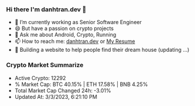### Hi there I'm danhtran.dev 👋

- 🔭 I’m currently working as Senior Software Engineer
- 😄 But have a passion on crypto projects
- 💬 Ask me about Android, Crypto, Running 
- 📫 How to reach me: <a href="https://danhtran.dev" target="_blank">danhtran.dev</a> or <a href="Dan-Resume.pdf" target="_blank">My Resume</a>
- 🌱 Building a website to help people find their dream house (updating ...)

### Crypto Market Summarize
- Active Crypto: 12292
- % Market Cap: BTC 40.15% | ETH 17.58% | BNB 4.25%
- Total Market Cap Changed 24h: -3.01%
- Updated At: 3/3/2023, 6:21:10 PM

